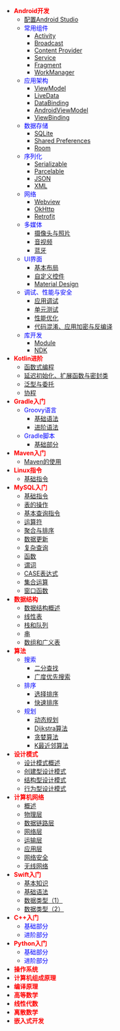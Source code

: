 * <font color=red>**Android开发**</font>
  * [配置Android Studio](Android/config.md)
  * <font color=blue>常用组件</font>
    * [Activity](Android/activity.md)
    * [Broadcast](Android/broadcast.md)
    * [Content Provider](Android/contpro.md)
    * [Service](Android/service.md)
    * [Fragment](Android/fg.md)
    * [WorkManager](Android/wm.md)
  * <font color=blue>应用架构</font>
    * [ViewModel](Android/vm.md)
    * [LiveData](Android/ld.md)
    * [DataBinding](Android/db.md)
    * [AndroidViewModel](Android/avm.md)
    * [ViewBinding](Android/vb.md)
  * <font color=blue>数据存储</font>
    * [SQLite](Android/sql.md)
    * [Shared Preferences](Android/sp.md)
    * [Room](Android/room.md)
  * <font color=blue>序列化</font>
    * [Serializable](Android/serial.md)
    * [Parcelable](Android/parcel.md)
    * [JSON](Android/json.md)
    * [XML](Android/xml.md)
  * <font color=blue>网络</font>
    * [Webview](Android/wv.md)
    * [OkHttp](Android/oh.md)
    * [Retrofit](Android/retr.md)
  * <font color=blue>多媒体</font>
    * [摄像头与照片](Android/photo.md)
    * [音视频](Android/msc.md)
    * [蓝牙](Android/bt.md)
  * <font color=blue>UI界面</font>
    * [基本布局](Android/lo.md)
    * [自定义控件](Android/controller.md)
    * [Material Design](Android/md.md)
  * <font color=blue>调试、性能与安全</font>
    * [应用调试](Android/debug.md)
    * [单元测试](Android/unit.md)
    * [性能优化](Android/perf.md)
    * [代码混淆、应用加密与反编译](Android/perf.md)
  * <font color=blue>库开发</font>
    * [Module](Android/mod.md)
    * [NDK](Android/ndk.md)
* <font color=red>**Kotlin进阶**</font>
    * [函数式编程](Kotlin/func.md)
    * [延迟初始化、扩展函数与密封类](Kotlin/late.md)
    * [泛型与委托](Kotlin/gen.md)
    * [协程](Kotlin/coroutine.md)
* <font color=red>**Gradle入门**</font>
  * <font color=blue>Groovy语言</font>
    * [基础语法](Gradle/Groovy语言入门_基本语法.md)
    * [进阶语法](Gradle/Groovy语言入门_进阶语法.md) 
  * <font color=blue>Gradle脚本</font>
    * [基础部分](Gradle/Gradle脚本编写_入门部分.md)
* <font color=red>**Maven入门**</font>
  * [Maven的使用](Maven/maven.md)
* <font color=red>**Linux指令**</font>
  * [基础指令](Linux/basicom.md) 
* <font color=red>**MySQL入门**</font>
  * [基础指令](MySQL/basicom.md) 
  * [表的操作](MySQL/tables.md)
  * [基本查询指令](MySQL/query.md)
  * [运算符](MySQL/opr.md)
  * [聚合与排序](MySQL/agg&sort.md)
  * [数据更新](MySQL/dataud.md)
  * [复杂查询](MySQL/cplxq.md)
  * [函数](MySQL/func.md)
  * [谓词](MySQL/pred.md)
  * [CASE表达式](MySQL/case.md)
  * [集合运算](MySQL/set.md)
  * [窗口函数](MySQL/window.md)
* <font color=red>**数据结构**</font>
  * [数据结构概述](/DataStructure/1.数据结构概述.md)
  * [线性表](DataStructure/2.线性表.md)
  * [栈和队列](DataStructure/3.栈和队列.md)
  * [串](DataStructure/4.串.md)
  * [数组和广义表](DataStructure/5.数组和广义表.md)
* <font color=red>**算法**</font>
  * <font color=blue>搜索</font>
    * [二分查找](Algorithm/binasearch.md)
    * [广度优先搜索](Algorithm/bfs.md)
  * <font color=blue>排序</font>
    * [选择排序](Algorithm/selesort.md)
    * [快速排序](Algorithm/quicksort.md)
  * <font color=blue>规划</font>
    * [动态规划](Algorithm/dp.md)
    * [Dijkstra算法](Algorithm/dij.md)
    * [贪婪算法](Algorithm/greedy.md)
    * [K最近邻算法](Algorithm/knn.md)
* <font color=red>**设计模式**</font>
  * [设计模式概述](DesignPattern/概述.md)
  * [创建型设计模式](DesignPattern/创建型设计模式.md)
  * [结构型设计模式](DesignPattern/结构型设计模式.md)
  * [行为型设计模式](DesignPattern/行为型设计模式.md)
* <font color=red>**计算机网络**</font>
  * [概述](ComputerNetwork/Chapter_1_概述.md)
  * [物理层](ComputerNetwork/Chapter_2_物理层.md) 
  * [数据链路层](ComputerNetwork/Chapter_3_数据链路层.md)
  * [网络层](ComputerNetwork/Chapter_4_网络层.md)
  * [运输层](ComputerNetwork/Chapter_5_运输层.md)
  * [应用层](ComputerNetwork/Chapter_6_应用层.md)
  * [网络安全](ComputerNetwork/Chapter_7_网络安全.md)
  * [无线网络](ComputerNetwork/Chapter_8_无线网络.md)
* <font color=red>**Swift入门**</font>
  * [基本知识](Swift/Swift语言入门_基本知识.md)
  * [基础语法](Swift/Swift语言入门_基础语法.md)
  * [数据类型（1）](Swift/Swift语言入门_数据类型_1.md)
  * [数据类型（2）](Swift/Swift语言入门_数据类型_2.md)
* <font color=red>**C++入门**</font>
  * <font color=blue>基础部分</font>
  * <font color=blue>进阶部分</font>
* <font color=red>**Python入门**</font>
  * <font color=blue>基础部分</font>
  * <font color=blue>进阶部分</font>
* <font color=red>**操作系统**</font>
* <font color=red>**计算机组成原理**</font>
* <font color=red>**编译原理**</font>
* <font color=red>**高等数学**</font>
* <font color=red>**线性代数**</font>
* <font color=red>**离散数学**</font>
* <font color=red>**嵌入式开发**</font>
